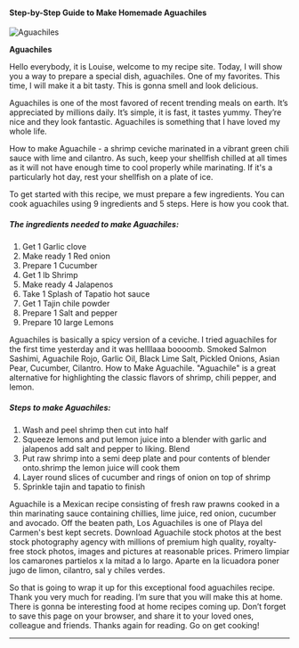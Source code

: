             

#### Step-by-Step Guide to Make Homemade Aguachiles

![Aguachiles](https://img-global.cpcdn.com/recipes/47769839/751x532cq70/aguachiles-recipe-main-photo.jpg)

**Aguachiles**

Hello everybody, it is Louise, welcome to my recipe site. Today, I will show you a way to prepare a special dish, aguachiles. One of my favorites. This time, I will make it a bit tasty. This is gonna smell and look delicious.

Aguachiles is one of the most favored of recent trending meals on earth. It’s appreciated by millions daily. It’s simple, it is fast, it tastes yummy. They’re nice and they look fantastic. Aguachiles is something that I have loved my whole life.

How to make Aguachile - a shrimp ceviche marinated in a vibrant green chili sauce with lime and cilantro. As such, keep your shellfish chilled at all times as it will not have enough time to cool properly while marinating. If it's a particularly hot day, rest your shellfish on a plate of ice.

To get started with this recipe, we must prepare a few ingredients. You can cook aguachiles using 9 ingredients and 5 steps. Here is how you cook that.

##### The ingredients needed to make Aguachiles:

1.  Get 1 Garlic clove
2.  Make ready 1 Red onion
3.  Prepare 1 Cucumber
4.  Get 1 lb Shrimp
5.  Make ready 4 Jalapenos
6.  Take 1 Splash of Tapatio hot sauce
7.  Get 1 Tajin chile powder
8.  Prepare 1 Salt and pepper
9.  Prepare 10 large Lemons

Aguachiles is basically a spicy version of a ceviche. I tried aguachiles for the first time yesterday and it was hellllaaa boooomb. Smoked Salmon Sashimi, Aguachile Rojo, Garlic Oil, Black Lime Salt, Pickled Onions, Asian Pear, Cucumber, Cilantro. How to Make Aguachile. "Aguachile" is a great alternative for highlighting the classic flavors of shrimp, chili pepper, and lemon.

##### Steps to make Aguachiles:

1.  Wash and peel shrimp then cut into half
2.  Squeeze lemons and put lemon juice into a blender with garlic and jalapenos add salt and pepper to liking. Blend
3.  Put raw shrimp into a semi deep plate and pour contents of blender onto.shrimp the lemon juice will cook them
4.  Layer round slices of cucumber and rings of onion on top of shrimp
5.  Sprinkle tajin and tapatio to finish

Aguachile is a Mexican recipe consisting of fresh raw prawns cooked in a thin marinating sauce containing chillies, lime juice, red onion, cucumber and avocado. Off the beaten path, Los Aguachiles is one of Playa del Carmen's best kept secrets. Download Aguachile stock photos at the best stock photography agency with millions of premium high quality, royalty-free stock photos, images and pictures at reasonable prices. Primero limpiar los camarones partielos x la mitad a lo largo. Aparte en la licuadora poner jugo de limon, cilantro, sal y chiles verdes.

So that is going to wrap it up for this exceptional food aguachiles recipe. Thank you very much for reading. I’m sure that you will make this at home. There is gonna be interesting food at home recipes coming up. Don’t forget to save this page on your browser, and share it to your loved ones, colleague and friends. Thanks again for reading. Go on get cooking!

* * *
